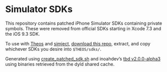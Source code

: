 # Simulator SDKs
This repository contains patched iPhone Simulator SDKs containing private symbols. These were removed from official SDKs starting in Xcode 7.3 and the iOS 9.3 SDK.

To use with [Theos](https://github.com/theos/theos) and [simject](https://github.com/angelXwind/simject), [download this repo](https://github.com/Hintay/simulator_sdks/archive/master.zip), extract, and copy whichever SDKs you desire into `$THEOS/sdks/`.

Generated using [create_patched_sdk.sh](create_patched_sdk.sh) and inoahdev’s [tbd v2.0.0-alpha3](https://github.com/inoahdev/tbd/releases/tag/v2.0.0-alpha3) using binaries retrieved from the dyld shared cache.
